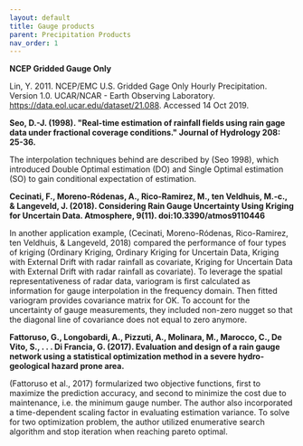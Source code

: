 ```yaml
---
layout: default
title: Gauge products
parent: Precipitation Products
nav_order: 1
---
```


__NCEP Gridded Gauge Only__

Lin, Y. 2011. NCEP/EMC U.S. Gridded Gage Only Hourly Precipitation. Version 1.0. UCAR/NCAR - Earth Observing Laboratory. https://data.eol.ucar.edu/dataset/21.088. Accessed 14 Oct 2019.

__Seo, D.-J. (1998). "Real-time estimation of rainfall fields using rain gage data under fractional coverage conditions." Journal of Hydrology 208: 25-36.__

The interpolation techniques behind are described by (Seo 1998), which introduced Double Optimal estimation (DO) and Single Optimal estimation (SO) to gain conditional expectation of estimation. 

__Cecinati, F., Moreno-Ródenas, A., Rico-Ramirez, M., ten Veldhuis, M.-c., & Langeveld, J. (2018). Considering Rain Gauge Uncertainty Using Kriging for Uncertain Data. Atmosphere, 9(11). doi:10.3390/atmos9110446__

In another application example, (Cecinati, Moreno-Ródenas, Rico-Ramirez, ten Veldhuis, & Langeveld, 2018) compared the performance of four types of kriging (Ordinary Kriging, Ordinary Kriging for Uncertain Data, Kriging with External Drift with radar rainfall as covariate, Kriging for Uncertain Data with External Drift with radar rainfall as covariate). To leverage the spatial representativeness of radar data, variogram is first calculated as information for gauge interpolation in the frequency domain. Then fitted variogram provides covariance matrix for OK. To account for the uncertainty of gauge measurements, they included non-zero nugget so that the diagonal line of covariance does not equal to zero anymore.

__Fattoruso, G., Longobardi, A., Pizzuti, A., Molinara, M., Marocco, C., De Vito, S., . . . Di Francia, G. (2017). Evaluation and design of a rain gauge network using a statistical optimization method in a severe hydro-geological hazard prone area.__

(Fattoruso et al., 2017) formularized two objective functions, first to maximize the prediction accuracy, and second to minimize the cost due to maintenance, i.e. the minimum gauge number. The author also incorporated a time-dependent scaling factor in evaluating estimation variance. To solve for two optimization problem, the author utilized enumerative search algorithm and stop iteration when reaching pareto optimal.
